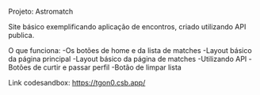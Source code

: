 Projeto: Astromatch

Site básico exemplificando aplicação de encontros, criado utilizando API publica.

O que funciona:
-Os botões de home e da lista de matches
-Layout básico da página principal
-Layout básico da página de matches
-Utilizando API
-Botões de curtir e passar perfil
-Botão de limpar lista

Link codesandbox:
https://tgon0.csb.app/
